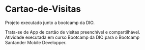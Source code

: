 # Cartao-de-Visitas
Projeto executado junto a bootcamp da DIO.

Trata-se de App de cartão de visitas preenchível e compartilhável. Atividade executada em curso Bootcamp da DIO para o Bootcamp Santander Mobile Developper.
